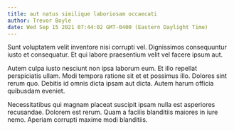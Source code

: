 ```yaml
---
title: aut natus similique laboriosam occaecati
author: Trevor Boyle
date: Wed Sep 15 2021 07:44:02 GMT-0400 (Eastern Daylight Time)
---
```

Sunt voluptatem velit inventore nisi corrupti vel. Dignissimos consequuntur iusto et consequatur. Et qui labore praesentium velit vel facere ipsum aut.

 Autem culpa iusto nesciunt non ipsa laborum eum. Et illo repellat perspiciatis ullam. Modi tempora ratione sit et et possimus illo. Dolores sint rerum quo. Debitis id omnis dicta ipsam aut dicta. Autem harum officia quibusdam eveniet.

 Necessitatibus qui magnam placeat suscipit ipsam nulla est asperiores recusandae. Dolorem est rerum. Quam a facilis blanditiis maiores in iure nemo. Aperiam corrupti maxime modi blanditiis.